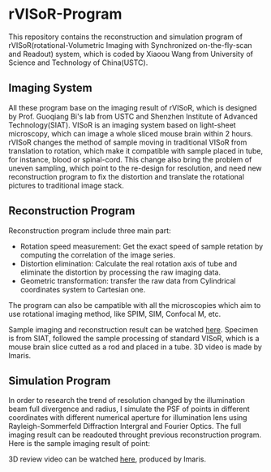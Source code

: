 # rVISoR-Program
This repository contains the reconstruction and simulation program of rVISoR(rotational-Volumetric Imaging with Synchronized on-the-fly-scan and Readout) system, which is coded by Xiaoou Wang from University of Science and Technology of China(USTC).

## Imaging System
All these program base on the imaging result of rVISoR, which is designed by Prof. Guoqiang Bi's lab from USTC and Shenzhen Institute of Advanced Technology(SIAT). VISoR is an imaging system based on light-sheet microscopy, which can image a whole sliced mouse brain within 2 hours. rVISoR changes the method of sample moving in traditional VISoR from translation to rotation, which make it compatible with sample placed in tube, for instance, blood or spinal-cord. This change also bring the problem of uneven sampling, which point to the re-design for resolution, and need new reconstruction program to fix the distortion and translate the rotational pictures to traditional image stack.

## Reconstruction Program
Reconstruction program include three main part:
* Rotation speed measurement: Get the exact speed of sample retation by computing the correlation of the image series.
* Distortion elimination: Calculate the real rotation axis of tube and eliminate the distortion by processing the raw imaging data.
* Geometric transformation: transfer the raw data from Cylindrical coordinates system to Cartesian one.

The program can also be campatible with all the microscopies which aim to use rotational imaging method, like SPIM, SIM, Confocal M, etc.

Sample imaging and reconstruction result can be watched [here](https://1drv.ms/v/s!AgfnwtX6aI6GzO0tml4VVw7ThJ6w3w?e=VLzWeu). Specimen is from SIAT, followed the sample processing of standard VISoR, which is a mouse brain slice cutted as a rod and placed in a tube. 3D video is made by Imaris.

## Simulation Program
In order to research the trend of resolution changed by the illumination beam full divergence and radius, I simulate the PSF of points in different coordinates with different numerical aperture for illumination lens using Rayleigh-Sommerfeld Diffraction Intergral and Fourier Optics. The full imaging result can be readouted throught previous reconstruction program. Here is the sample imaging result of point:

3D review video can be watched [here](https://1drv.ms/v/s!AgfnwtX6aI6GzO0tml4VVw7ThJ6w3w?e=Ap2lK8), produced by Imaris.
